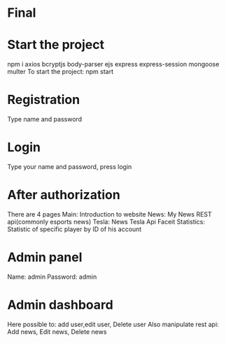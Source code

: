 # Final

# Start the project
npm i axios bcryptjs body-parser ejs express express-session mongoose multer
To start the project: npm start

# Registration 
Type name and password

# Login 
Type your name and password, press login

# After authorization 
There are 4 pages
Main: Introduction to website
News: My News REST api(commonly esports news)
Tesla: News Tesla Api
Faceit Statistics: Statistic of specific player by ID of his account

# Admin panel
Name: admin
Password: admin

# Admin dashboard
Here possible to: add user,edit user, Delete user
Also manipulate rest api: Add news, Edit news, Delete news
